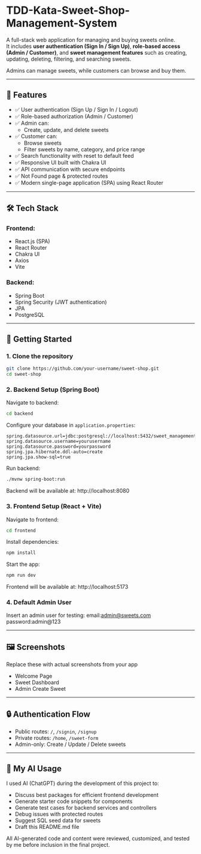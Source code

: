 # TDD-Kata-Sweet-Shop-Management-System
A full-stack web application for managing and buying sweets online.  
It includes **user authentication (Sign In / Sign Up)**, **role-based access (Admin / Customer)**, and **sweet management features** such as creating, updating, deleting, filtering, and searching sweets.  

Admins can manage sweets, while customers can browse and buy them.

---

## 🚀 Features

- ✅ User authentication (Sign Up / Sign In / Logout)
- ✅ Role-based authorization (Admin / Customer)
- ✅ Admin can:
  - Create, update, and delete sweets
- ✅ Customer can:
  - Browse sweets
  - Filter sweets by name, category, and price range
- ✅ Search functionality with reset to default feed
- ✅ Responsive UI built with Chakra UI
- ✅ API communication with secure endpoints
- ✅ Not Found page & protected routes
- ✅ Modern single-page application (SPA) using React Router

---

## 🛠️ Tech Stack

### Frontend:
- React.js (SPA)
- React Router
- Chakra UI
- Axios
- Vite

### Backend:
- Spring Boot
- Spring Security (JWT authentication)
- JPA
- PostgreSQL

---

## 🏁 Getting Started

### 1. Clone the repository
```bash
git clone https://github.com/your-username/sweet-shop.git
cd sweet-shop
```

### 2. Backend Setup (Spring Boot)

Navigate to backend:
```bash
cd backend
```

Configure your database in `application.properties`:
```
spring.datasource.url=jdbc:postgresql://localhost:5432/sweet_management_db
spring.datasource.username=yourusername
spring.datasource.password=yourpassword
spring.jpa.hibernate.ddl-auto=create
spring.jpa.show-sql=true
```

Run backend:
```bash
./mvnw spring-boot:run
```
Backend will be available at: http://localhost:8080

### 3. Frontend Setup (React + Vite)

Navigate to frontend:
```bash
cd frontend
```

Install dependencies:
```bash
npm install
```

Start the app:
```bash
npm run dev
```
Frontend will be available at: http://localhost:5173





### 4. Default Admin User

Insert an admin user for testing:
email:admin@sweets.com
password:admin@123

---

## 🖼️ Screenshots

Replace these with actual screenshots from your app
- Welcome Page
- Sweet Dashboard
- Admin Create Sweet

---

## 🔒 Authentication Flow

- Public routes: `/`, `/signin`, `/signup`
- Private routes: `/home`, `/sweet-form`
- Admin-only: Create / Update / Delete sweets

---

## 🤖 My AI Usage

I used AI (ChatGPT) during the development of this project to:
- Discuss best packages for efficient frontend development
- Generate starter code snippets for components
- Generate test cases for backend services and controllers
- Debug issues with protected routes
- Suggest SQL seed data for sweets
- Draft this README.md file

All AI-generated code and content were reviewed, customized, and tested by me before inclusion in the final project.
